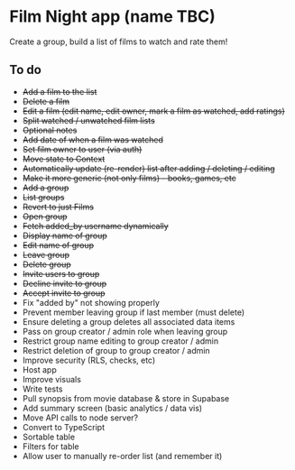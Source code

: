 # Film Night app (name TBC)

Create a group, build a list of films to watch and rate them!

## To do

- ~~Add a film to the list~~
- ~~Delete a film~~
- ~~Edit a film (edit name, edit owner, mark a film as watched, add ratings)~~
- ~~Split watched / unwatched film lists~~
- ~~Optional notes~~
- ~~Add date of when a film was watched~~
- ~~Set film owner to user (via auth)~~
- ~~Move state to Context~~
- ~~Automatically update (re-render) list after adding / deleting / editing~~
- ~~Make it more generic (not only films) - books, games, etc~~
- ~~Add a group~~
- ~~List groups~~
- ~~Revert to just Films~~
- ~~Open group~~
- ~~Fetch added_by username dynamically~~
- ~~Display name of group~~
- ~~Edit name of group~~
- ~~Leave group~~
- ~~Delete group~~
- ~~Invite users to group~~
- ~~Decline invite to group~~
- ~~Accept invite to group~~
- Fix "added by" not showing properly
- Prevent member leaving group if last member (must delete)
- Ensure deleting a group deletes all associated data items
- Pass on group creator / admin role when leaving group
- Restrict group name editing to group creator / admin
- Restrict deletion of group to group creator / admin
- Improve security (RLS, checks, etc)
- Host app
- Improve visuals
- Write tests
- Pull synopsis from movie database & store in Supabase
- Add summary screen (basic analytics / data vis)
- Move API calls to node server?
- Convert to TypeScript
- Sortable table
- Filters for table
- Allow user to manually re-order list (and remember it)
